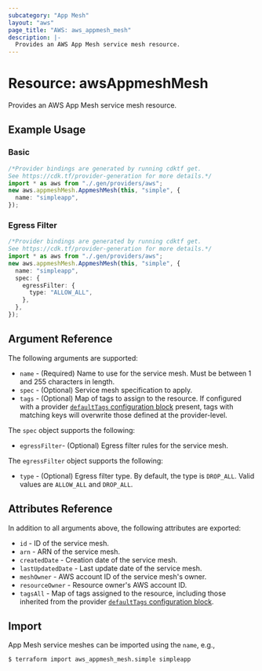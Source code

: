 ```yaml
---
subcategory: "App Mesh"
layout: "aws"
page_title: "AWS: aws_appmesh_mesh"
description: |-
  Provides an AWS App Mesh service mesh resource.
---
```


# Resource: awsAppmeshMesh

Provides an AWS App Mesh service mesh resource.

## Example Usage

### Basic

```typescript
/*Provider bindings are generated by running cdktf get.
See https://cdk.tf/provider-generation for more details.*/
import * as aws from "./.gen/providers/aws";
new aws.appmeshMesh.AppmeshMesh(this, "simple", {
  name: "simpleapp",
});

```

### Egress Filter

```typescript
/*Provider bindings are generated by running cdktf get.
See https://cdk.tf/provider-generation for more details.*/
import * as aws from "./.gen/providers/aws";
new aws.appmeshMesh.AppmeshMesh(this, "simple", {
  name: "simpleapp",
  spec: {
    egressFilter: {
      type: "ALLOW_ALL",
    },
  },
});

```

## Argument Reference

The following arguments are supported:

* `name` - (Required) Name to use for the service mesh. Must be between 1 and 255 characters in length.
* `spec` - (Optional) Service mesh specification to apply.
* `tags` - (Optional) Map of tags to assign to the resource. If configured with a provider [`defaultTags` configuration block](https://registry.terraform.io/providers/hashicorp/aws/latest/docs#default_tags-configuration-block) present, tags with matching keys will overwrite those defined at the provider-level.

The `spec` object supports the following:

* `egressFilter`- (Optional) Egress filter rules for the service mesh.

The `egressFilter` object supports the following:

* `type` - (Optional) Egress filter type. By default, the type is `DROP_ALL`.
  Valid values are `ALLOW_ALL` and `DROP_ALL`.

## Attributes Reference

In addition to all arguments above, the following attributes are exported:

* `id` - ID of the service mesh.
* `arn` - ARN of the service mesh.
* `createdDate` - Creation date of the service mesh.
* `lastUpdatedDate` - Last update date of the service mesh.
* `meshOwner` - AWS account ID of the service mesh's owner.
* `resourceOwner` - Resource owner's AWS account ID.
* `tagsAll` - Map of tags assigned to the resource, including those inherited from the provider [`defaultTags` configuration block](https://registry.terraform.io/providers/hashicorp/aws/latest/docs#default_tags-configuration-block).

## Import

App Mesh service meshes can be imported using the `name`, e.g.,

```console
$ terraform import aws_appmesh_mesh.simple simpleapp
```

